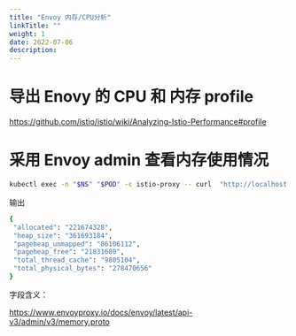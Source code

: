 ```yaml
---
title: "Envoy 内存/CPU分析"
linkTitle: ""
weight: 1
date: 2022-07-06
description: 
---
```


# 导出 Enovy 的 CPU 和 内存 profile
https://github.com/istio/istio/wiki/Analyzing-Istio-Performance#profile

# 采用 Envoy admin 查看内存使用情况

```bash
kubectl exec -n "$NS" "$POD" -c istio-proxy -- curl  "http://localhost:15000/memory"
```

输出
```bash
{
 "allocated": "221674328",
 "heap_size": "361693184",
 "pageheap_unmapped": "86106112",
 "pageheap_free": "21831680",
 "total_thread_cache": "9805104",
 "total_physical_bytes": "278470656"
}
```

字段含义：

https://www.envoyproxy.io/docs/envoy/latest/api-v3/admin/v3/memory.proto
